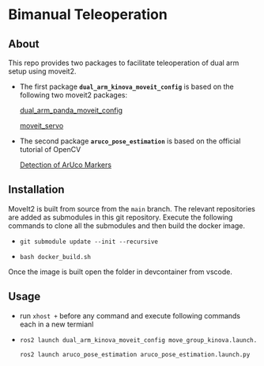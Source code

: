 # Bimanual Teleoperation
## About
This repo provides two packages to facilitate teleoperation of dual arm setup using moveit2.

- The first package **`dual_arm_kinova_moveit_config`** is based on the following two moveit2 packages:

  [dual_arm_panda_moveit_config](https://github.com/moveit/moveit_resources/tree/ros2/dual_arm_panda_moveit_config)

  [moveit_servo](https://github.com/moveit/moveit2/tree/main/moveit_ros/moveit_servo)

- The second package **`aruco_pose_estimation`** is based on the official tutorial of OpenCV

  [Detection of ArUco Markers](https://docs.opencv.org/4.x/d5/dae/tutorial_aruco_detection.html)

## Installation

MoveIt2 is built from source from the `main` branch. The relevant repositories are added as submodules in this git repository. Execute the following commands to clone all the submodules and then build the docker image.

- `git submodule update --init --recursive`

- `bash docker_build.sh`

Once the image is built open the folder in devcontainer from vscode.


## Usage

- run `xhost +` before any command and execute following commands each in a new termianl

- ```sh
  ros2 launch dual_arm_kinova_moveit_config move_group_kinova.launch.py robot_ip:=yyy.yyy.yyy.yyy use_fake_hardware:=true

  ros2 launch aruco_pose_estimation aruco_pose_estimation.launch.py
  ```